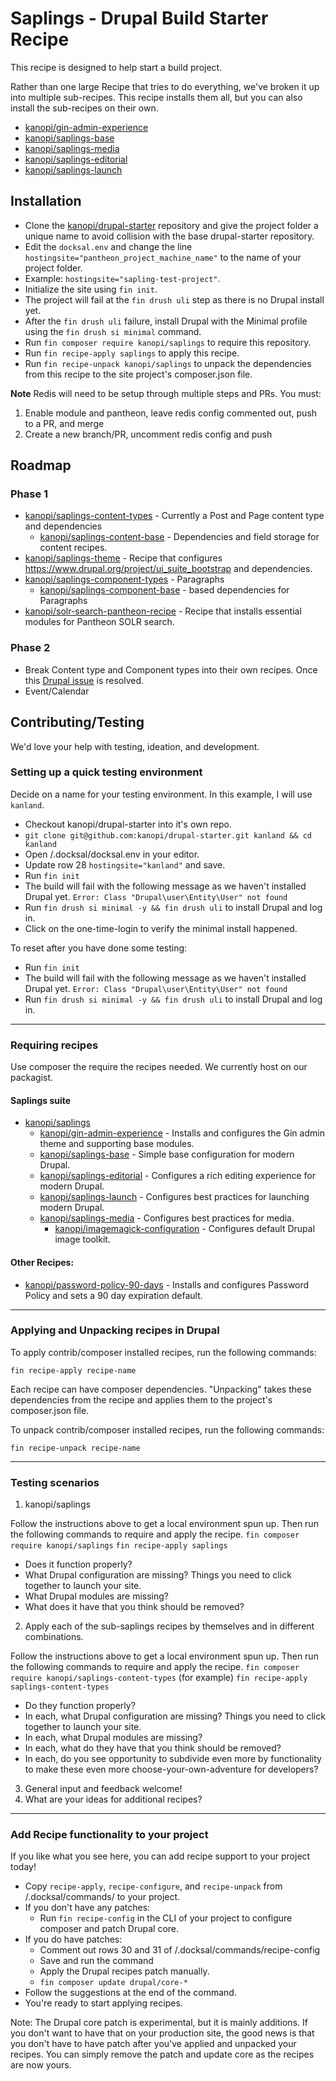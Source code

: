 # Saplings - Drupal Build Starter Recipe

This recipe is designed to help start a build project.

Rather than one large Recipe that tries to do everything, we've broken it up
into multiple sub-recipes.  This recipe installs them all, but you can also
install the sub-recipes on their own.

* [kanopi/gin-admin-experience](https://github.com/kanopi/gin-admin-experience)
* [kanopi/saplings-base](https://github.com/kanopi/saplings-base)
* [kanopi/saplings-media](https://github.com/kanopi/saplings-media)
* [kanopi/saplings-editorial](https://github.com/kanopi/saplings-editorial)
* [kanopi/saplings-launch](https://github.com/kanopi/saplings-launch)

## Installation

- Clone the [kanopi/drupal-starter](https://github.com/kanopi/drupal-starter) repository and give the project folder a unique name to avoid collision with the base drupal-starter repository.
- Edit the `docksal.env` and change the line `hostingsite="pantheon_project_machine_name"` to the name of your project folder.
- Example: `hostingsite="sapling-test-project"`.
- Initialize the site using `fin init`.
- The project will fail at the `fin drush uli` step as there is no Drupal install yet.
- After the `fin drush uli` failure, install Drupal with the Minimal profile using the `fin drush si minimal` command.
- Run `fin composer require kanopi/saplings` to require this repository.
- Run `fin recipe-apply saplings` to apply this recipe.
- Run `fin recipe-unpack kanopi/saplings` to unpack the dependencies from this
recipe to the site project's composer.json file.

**Note** 
Redis will need to be setup through multiple steps and PRs. You must:
1. Enable module and pantheon, leave redis config commented out, push to a PR, and merge
2. Create a new branch/PR, uncomment redis config and push

## Roadmap

### Phase 1
  * [kanopi/saplings-content-types](https://github.com/kanopi/saplings-content-types) - Currently a Post and Page content type and dependencies
    * [kanopi/saplings-content-base](https://github.com/kanopi/saplings-content-base) - Dependencies and field storage for content recipes.
  * [kanopi/saplings-theme](https://github.com/kanopi/saplings-theme) - Recipe that configures https://www.drupal.org/project/ui_suite_bootstrap and dependencies.
  * [kanopi/saplings-component-types](https://github.com/kanopi/saplings-component-types) - Paragraphs
    * [kanopi/saplings-component-base](https://github.com/kanopi/saplings-component-base) - based dependencies for Paragraphs
* [kanopi/solr-search-pantheon-recipe](https://github.com/kanopi/solr-search-pantheon-recipe) - Recipe that installs essential modules for Pantheon SOLR search.

### Phase 2

* Break Content type and Component types into their own recipes. Once this [Drupal issue](https://www.drupal.org/project/distributions_recipes/issues/3390916) is resolved.
* Event/Calendar

## Contributing/Testing
We'd love your help with testing, ideation, and development.

### Setting up a quick testing environment
Decide on a name for your testing environment.  In this example, I will use `kanland`.

* Checkout kanopi/drupal-starter into it's own repo.
* `git clone git@github.com:kanopi/drupal-starter.git kanland && cd kanland`
* Open /.docksal/docksal.env in your editor.
* Update row 28 `hostingsite="kanland"` and save.
* Run `fin init`
* The build will fail with the following message as we haven't installed Drupal yet. `Error: Class "Drupal\user\Entity\User" not found`
* Run `fin drush si minimal -y && fin drush uli` to install Drupal and log in.
* Click on the one-time-login to verify the minimal install happened.

To reset after you have done some testing:

* Run `fin init`
* The build will fail with the following message as we haven't installed Drupal yet. `Error: Class "Drupal\user\Entity\User" not found`
* Run `fin drush si minimal -y && fin drush uli` to install Drupal and log in.

---

### Requiring recipes
Use composer the require the recipes needed.  We currently host on our packagist.

#### Saplings suite
* [kanopi/saplings](https://packagist.org/packages/kanopi/saplings)
  * [kanopi/gin-admin-experience](https://packagist.org/packages/kanopi/gin-admin-experience) - Installs and configures the Gin admin theme and supporting base modules.
  * [kanopi/saplings-base](https://packagist.org/packages/kanopi/saplings-base) - Simple base configuration for modern Drupal.
  * [kanopi/saplings-editorial](https://packagist.org/packages/kanopi/saplings-editorial) - Configures a rich editing experience for modern Drupal.
  * [kanopi/saplings-launch](https://packagist.org/packages/kanopi/saplings-launch) - Configures best practices for launching modern Drupal.
  * [kanopi/saplings-media](https://packagist.org/packages/kanopi/saplings-media) - Configures best practices for media.
    * [kanopi/imagemagick-configuration](https://packagist.org/packages/kanopi/imagemagick-configuration) - Configures default Drupal image toolkit.
   
#### Other Recipes:
* [kanopi/password-policy-90-days](https://packagist.org/packages/kanopi/password-policy-90-days) - Installs and configures Password Policy and sets a 90 day expiration default.

---

### Applying and Unpacking recipes in Drupal
To apply contrib/composer installed recipes, run the following commands:

`fin recipe-apply recipe-name`

Each recipe can have composer dependencies. "Unpacking" takes these dependencies from the recipe and applies them to the project's composer.json file.

To unpack contrib/composer installed recipes, run the following commands:

`fin recipe-unpack recipe-name`

---

### Testing scenarios



1. kanopi/saplings

Follow the instructions above to get a local environment spun up.
Then run the following commands to require and apply the recipe.
`fin composer require kanopi/saplings`
`fin recipe-apply saplings`

  * Does it function properly?
  * What Drupal configuration are missing? Things you need to click together to launch your site.
  * What Drupal modules are missing?
  * What does it have that you think should be removed?
2. Apply each of the sub-saplings recipes by themselves and in different combinations.

Follow the instructions above to get a local environment spun up.
Then run the following commands to require and apply the recipe.
`fin composer require kanopi/saplings-content-types` (for example)
`fin recipe-apply saplings-content-types`


  * Do they function properly?
  * In each, what Drupal configuration are missing? Things you need to click together to launch your site.
  * In each, what Drupal modules are missing?
  * In each, what do they have that you think should be removed?
  * In each, do you see opportunity to subdivide even more by functionality to make these even more choose-your-own-adventure for developers?
3. General input and feedback welcome!
4. What are your ideas for additional recipes?

---

### Add Recipe functionality to your project
If you like what you see here, you can add recipe support to your project today!

* Copy `recipe-apply`, `recipe-configure`, and `recipe-unpack` from /.docksal/commands/ to your project.
* If you don't have any patches:
  * Run `fin recipe-config` in the CLI of your project to configure composer and patch Drupal core.
* If you do have patches:
  * Comment out rows 30 and 31 of /.docksal/commands/recipe-config
  * Save and run the command
  * Apply the Drupal recipes patch manually.
  * `fin composer update drupal/core-*`
* Follow the suggestions at the end of the command.
* You're ready to start applying recipes.

Note: The Drupal core patch is experimental, but it is mainly additions.  If you don't want to have that on your production site, the good news is that you don't have to have patch after you've applied and unpacked your recipes.  You can simply remove the patch and update core as the recipes are now yours.
